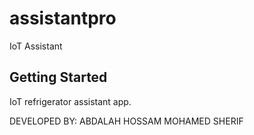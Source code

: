 # assistantpro

IoT Assistant

## Getting Started

IoT refrigerator assistant app.

DEVELOPED BY: ABDALAH HOSSAM 
              MOHAMED SHERIF
